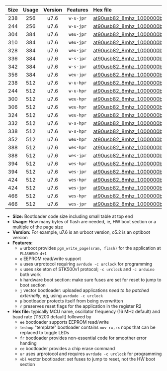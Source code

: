 |Size|Usage|Version|Features|Hex file|
|:-:|:-:|:-:|:-:|:--|
|238|256|u7.6|`w-u-jpr`|[at90usb82_8mhz_1000000bps_ur_vbl.hex](https://raw.githubusercontent.com/stefanrueger/urboot/main/bootloaders/at90usb82/fcpu_8mhz/1000000_bps/at90usb82_8mhz_1000000bps_ur_vbl.hex)|
|244|256|u7.6|`w-u-jpr`|[at90usb82_8mhz_1000000bps_lednop_ur_vbl.hex](https://raw.githubusercontent.com/stefanrueger/urboot/main/bootloaders/at90usb82/fcpu_8mhz/1000000_bps/at90usb82_8mhz_1000000bps_lednop_ur_vbl.hex)|
|304|384|u7.6|`weu-jpr`|[at90usb82_8mhz_1000000bps_ee_ur_vbl.hex](https://raw.githubusercontent.com/stefanrueger/urboot/main/bootloaders/at90usb82/fcpu_8mhz/1000000_bps/at90usb82_8mhz_1000000bps_ee_ur_vbl.hex)|
|310|384|u7.6|`weu-jpr`|[at90usb82_8mhz_1000000bps_ee_lednop_ur_vbl.hex](https://raw.githubusercontent.com/stefanrueger/urboot/main/bootloaders/at90usb82/fcpu_8mhz/1000000_bps/at90usb82_8mhz_1000000bps_ee_lednop_ur_vbl.hex)|
|328|384|u7.6|`weu-jpr`|[at90usb82_8mhz_1000000bps_ee_lednop_fr_ur_vbl.hex](https://raw.githubusercontent.com/stefanrueger/urboot/main/bootloaders/at90usb82/fcpu_8mhz/1000000_bps/at90usb82_8mhz_1000000bps_ee_lednop_fr_ur_vbl.hex)|
|336|384|u7.6|`w-s-jpr`|[at90usb82_8mhz_1000000bps_vbl.hex](https://raw.githubusercontent.com/stefanrueger/urboot/main/bootloaders/at90usb82/fcpu_8mhz/1000000_bps/at90usb82_8mhz_1000000bps_vbl.hex)|
|342|384|u7.6|`w-s-jpr`|[at90usb82_8mhz_1000000bps_lednop_vbl.hex](https://raw.githubusercontent.com/stefanrueger/urboot/main/bootloaders/at90usb82/fcpu_8mhz/1000000_bps/at90usb82_8mhz_1000000bps_lednop_vbl.hex)|
|356|384|u7.6|`weu-jpr`|[at90usb82_8mhz_1000000bps_ee_lednop_fr_ce_ur_vbl.hex](https://raw.githubusercontent.com/stefanrueger/urboot/main/bootloaders/at90usb82/fcpu_8mhz/1000000_bps/at90usb82_8mhz_1000000bps_ee_lednop_fr_ce_ur_vbl.hex)|
|238|512|u7.6|`w-u-hpr`|[at90usb82_8mhz_1000000bps_ur.hex](https://raw.githubusercontent.com/stefanrueger/urboot/main/bootloaders/at90usb82/fcpu_8mhz/1000000_bps/at90usb82_8mhz_1000000bps_ur.hex)|
|244|512|u7.6|`w-u-hpr`|[at90usb82_8mhz_1000000bps_lednop_ur.hex](https://raw.githubusercontent.com/stefanrueger/urboot/main/bootloaders/at90usb82/fcpu_8mhz/1000000_bps/at90usb82_8mhz_1000000bps_lednop_ur.hex)|
|300|512|u7.6|`weu-hpr`|[at90usb82_8mhz_1000000bps_ee_ur.hex](https://raw.githubusercontent.com/stefanrueger/urboot/main/bootloaders/at90usb82/fcpu_8mhz/1000000_bps/at90usb82_8mhz_1000000bps_ee_ur.hex)|
|306|512|u7.6|`weu-hpr`|[at90usb82_8mhz_1000000bps_ee_lednop_ur.hex](https://raw.githubusercontent.com/stefanrueger/urboot/main/bootloaders/at90usb82/fcpu_8mhz/1000000_bps/at90usb82_8mhz_1000000bps_ee_lednop_ur.hex)|
|324|512|u7.6|`weu-hpr`|[at90usb82_8mhz_1000000bps_ee_lednop_fr_ur.hex](https://raw.githubusercontent.com/stefanrueger/urboot/main/bootloaders/at90usb82/fcpu_8mhz/1000000_bps/at90usb82_8mhz_1000000bps_ee_lednop_fr_ur.hex)|
|332|512|u7.6|`w-s-hpr`|[at90usb82_8mhz_1000000bps.hex](https://raw.githubusercontent.com/stefanrueger/urboot/main/bootloaders/at90usb82/fcpu_8mhz/1000000_bps/at90usb82_8mhz_1000000bps.hex)|
|338|512|u7.6|`w-s-hpr`|[at90usb82_8mhz_1000000bps_lednop.hex](https://raw.githubusercontent.com/stefanrueger/urboot/main/bootloaders/at90usb82/fcpu_8mhz/1000000_bps/at90usb82_8mhz_1000000bps_lednop.hex)|
|352|512|u7.6|`weu-hpr`|[at90usb82_8mhz_1000000bps_ee_lednop_fr_ce_ur.hex](https://raw.githubusercontent.com/stefanrueger/urboot/main/bootloaders/at90usb82/fcpu_8mhz/1000000_bps/at90usb82_8mhz_1000000bps_ee_lednop_fr_ce_ur.hex)|
|388|512|u7.6|`wes-hpr`|[at90usb82_8mhz_1000000bps_ee.hex](https://raw.githubusercontent.com/stefanrueger/urboot/main/bootloaders/at90usb82/fcpu_8mhz/1000000_bps/at90usb82_8mhz_1000000bps_ee.hex)|
|388|512|u7.6|`wes-jpr`|[at90usb82_8mhz_1000000bps_ee_vbl.hex](https://raw.githubusercontent.com/stefanrueger/urboot/main/bootloaders/at90usb82/fcpu_8mhz/1000000_bps/at90usb82_8mhz_1000000bps_ee_vbl.hex)|
|394|512|u7.6|`wes-hpr`|[at90usb82_8mhz_1000000bps_ee_lednop.hex](https://raw.githubusercontent.com/stefanrueger/urboot/main/bootloaders/at90usb82/fcpu_8mhz/1000000_bps/at90usb82_8mhz_1000000bps_ee_lednop.hex)|
|394|512|u7.6|`wes-jpr`|[at90usb82_8mhz_1000000bps_ee_lednop_vbl.hex](https://raw.githubusercontent.com/stefanrueger/urboot/main/bootloaders/at90usb82/fcpu_8mhz/1000000_bps/at90usb82_8mhz_1000000bps_ee_lednop_vbl.hex)|
|424|512|u7.6|`wes-hpr`|[at90usb82_8mhz_1000000bps_ee_lednop_fr.hex](https://raw.githubusercontent.com/stefanrueger/urboot/main/bootloaders/at90usb82/fcpu_8mhz/1000000_bps/at90usb82_8mhz_1000000bps_ee_lednop_fr.hex)|
|424|512|u7.6|`wes-jpr`|[at90usb82_8mhz_1000000bps_ee_lednop_fr_vbl.hex](https://raw.githubusercontent.com/stefanrueger/urboot/main/bootloaders/at90usb82/fcpu_8mhz/1000000_bps/at90usb82_8mhz_1000000bps_ee_lednop_fr_vbl.hex)|
|466|512|u7.6|`wes-hpr`|[at90usb82_8mhz_1000000bps_ee_lednop_fr_ce.hex](https://raw.githubusercontent.com/stefanrueger/urboot/main/bootloaders/at90usb82/fcpu_8mhz/1000000_bps/at90usb82_8mhz_1000000bps_ee_lednop_fr_ce.hex)|
|466|512|u7.6|`wes-jpr`|[at90usb82_8mhz_1000000bps_ee_lednop_fr_ce_vbl.hex](https://raw.githubusercontent.com/stefanrueger/urboot/main/bootloaders/at90usb82/fcpu_8mhz/1000000_bps/at90usb82_8mhz_1000000bps_ee_lednop_fr_ce_vbl.hex)|

- **Size:** Bootloader code size including small table at top end
- **Usage:** How many bytes of flash are needed, ie, HW boot section or a multiple of the page size
- **Version:** For example, u7.6 is an urboot version, o5.2 is an optiboot version
- **Features:**
  + `w` urboot provides `pgm_write_page(sram, flash)` for the application at `FLASHEND-4+1`
  + `e` EEPROM read/write support
  + `u` uses urprotocol requiring `avrdude -c urclock` for programming
  + `s` uses skeleton of STK500v1 protocol; `-c urclock` and `-c arduino` both work
  + `h` hardware boot section: make sure fuses are set for reset to jump to boot section
  + `j` vector bootloader: uploaded applications *need to be patched externally*, eg, using `avrdude -c urclock`
  + `p` bootloader protects itself from being overwritten
  + `r` preserves reset flags for the application in the register R2
- **Hex file:** typically MCU name, oscillator frequency (16 MHz default) and baud rate (115200 default) followed by
  + `ee` bootloader supports EEPROM read/write
  + `lednop` "template" bootloader contains `mov rx,rx` nops that can be replaced to toggle LEDs
  + `fr` bootloader provides non-essential code for smoother error handing
  + `ce` bootloader provides a chip erase command
  + `ur` uses urprotocol and requires `avrdude -c urclock` for programming
  + `vbl` vector bootloader: set fuses to jump to reset, not the HW boot section
